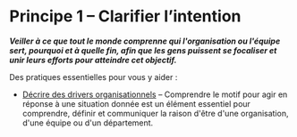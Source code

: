 # Principe 1 – Clarifier l’intention


**_Veiller à ce que tout le monde comprenne qui l'organisation ou l'équipe sert, pourquoi et à quelle fin, afin que les gens puissent se focaliser et unir leurs efforts pour atteindre cet objectif._**


Des pratiques essentielles pour vous y aider :

-   [Décrire des drivers organisationnels](section:describe-organizational-drivers) – Comprendre le motif pour agir en réponse à une situation donnée est un élément essentiel pour comprendre, définir et communiquer la raison d'être d'une organisation, d'une équipe ou d'un département.
